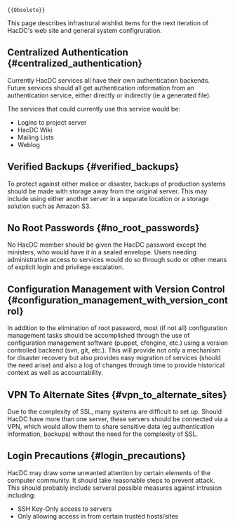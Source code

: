 ```{=mediawiki}
{{Obsolete}}
```
This page describes infrastrural wishlist items for the next iteration
of HacDC's web site and general system configruration.

## Centralized Authentication {#centralized_authentication}

Currently HacDC services all have their own authentication backends.
Future services should all get authentication information from an
authentication service, either directly or indirectly (ie a generated
file).

The services that could currently use this service would be:

-   Logins to project server
-   HacDC Wiki
-   Mailing Lists
-   Weblog

## Verified Backups {#verified_backups}

To protect against either malice or disaster, backups of production
systems should be made with storage away from the original server. This
may include using either another server in a separate location or a
storage solution such as Amazon S3.

## No Root Passwords {#no_root_passwords}

No HacDC member should be given the HacDC password except the ministers,
who would have it in a sealed envelope. Users needing administrative
access to services would do so through sudo or other means of explicit
login and privilege escalation.

## Configuration Management with Version Control {#configuration_management_with_version_control}

In addition to the elimination of root password, most (if not all)
configuration management tasks should be accomplished through the use of
configuration management software (puppet, cfengine, etc.) using a
version controlled backend (svn, git, etc.). This will provide not only
a mechanism for disaster recovery but also provides easy migration of
services (should the need arise) and also a log of changes through time
to provide historical context as well as accountability.

## VPN To Alternate Sites {#vpn_to_alternate_sites}

Due to the complexity of SSL, many systems are difficult to set up.
Should HacDC have more than one server, these servers should be
connected via a VPN, which would allow them to share sensitive data (eg
authentication information, backups) without the need for the complexity
of SSL.

## Login Precautions {#login_precautions}

HacDC may draw some unwanted attention by certain elements of the
computer community. It should take reasonable steps to prevent attack.
This should probably include serveral possible measures against
intrusion including:

-   SSH Key-Only access to servers
-   Only allowing access in from certain trusted hosts/sites
